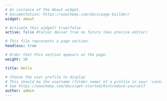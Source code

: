 ```yaml
---
# An instance of the About widget.
# Documentation: https://wowchemy.com/docs/page-builder/
widget: about

# Activate this widget? true/false
active: false #talvez deixar true no futuro (mas precisa editar)

# This file represents a page section.
headless: true

# Order that this section appears on the page.
weight: 10

title: Hello

# Choose the user profile to display
# This should be the username (folder name) of a profile in your `content/authors/` folder.
# See https://wowchemy.com/docs/get-started/#introduce-yourself
author: admin
---
```

